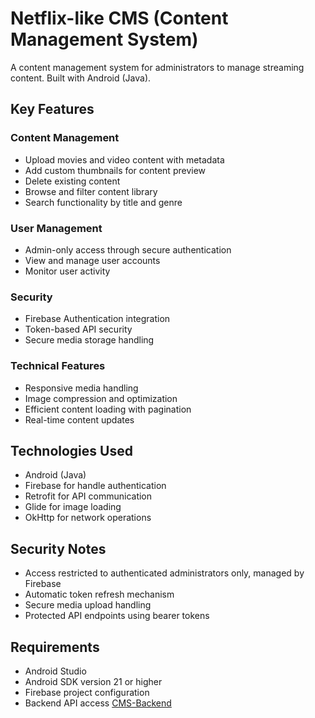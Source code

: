 # Netflix-like CMS (Content Management System)

A content management system for administrators to manage streaming content. Built with Android (Java).


## Key Features

### Content Management
- Upload movies and video content with metadata
- Add custom thumbnails for content preview
- Delete existing content
- Browse and filter content library
- Search functionality by title and genre

### User Management
- Admin-only access through secure authentication
- View and manage user accounts
- Monitor user activity

### Security
- Firebase Authentication integration
- Token-based API security
- Secure media storage handling

### Technical Features
- Responsive media handling
- Image compression and optimization
- Efficient content loading with pagination
- Real-time content updates

## Technologies Used

- Android (Java) 
- Firebase for handle authentication
- Retrofit for API communication
- Glide for image loading
- OkHttp for network operations

## Security Notes

- Access restricted to authenticated administrators only, managed by Firebase
- Automatic token refresh mechanism
- Secure media upload handling
- Protected API endpoints using bearer tokens

## Requirements

- Android Studio
- Android SDK version 21 or higher
- Firebase project configuration
- Backend API access [CMS-Backend](https://github.com/RobertGleison/content-management-system-server)
